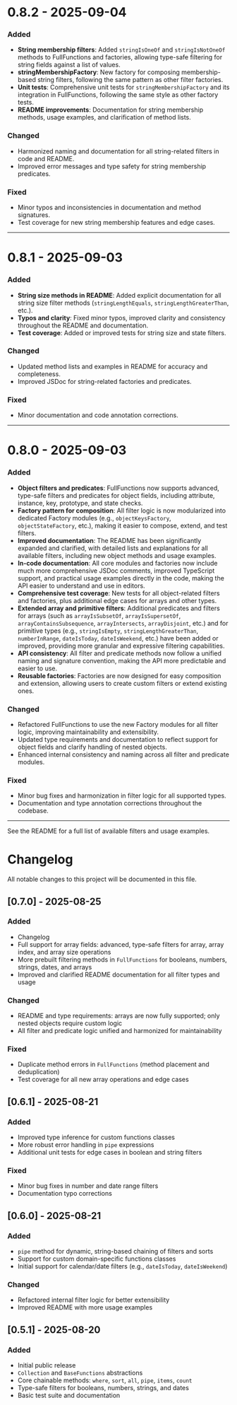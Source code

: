 # 0.8.2 - 2025-09-04

### Added

- **String membership filters**: Added `stringIsOneOf` and `stringIsNotOneOf` methods to FullFunctions and factories, allowing type-safe filtering for string fields against a list of values.
- **stringMembershipFactory**: New factory for composing membership-based string filters, following the same pattern as other filter factories.
- **Unit tests**: Comprehensive unit tests for `stringMembershipFactory` and its integration in FullFunctions, following the same style as other factory tests.
- **README improvements**: Documentation for string membership methods, usage examples, and clarification of method lists.

### Changed

- Harmonized naming and documentation for all string-related filters in code and README.
- Improved error messages and type safety for string membership predicates.

### Fixed

- Minor typos and inconsistencies in documentation and method signatures.
- Test coverage for new string membership features and edge cases.

---

# 0.8.1 - 2025-09-03

### Added

- **String size methods in README**: Added explicit documentation for all string size filter methods (`stringLengthEquals`, `stringLengthGreaterThan`, etc.).
- **Typos and clarity**: Fixed minor typos, improved clarity and consistency throughout the README and documentation.
- **Test coverage**: Added or improved tests for string size and state filters.

### Changed

- Updated method lists and examples in README for accuracy and completeness.
- Improved JSDoc for string-related factories and predicates.

### Fixed

- Minor documentation and code annotation corrections.

---

# 0.8.0 - 2025-09-03

### Added

- **Object filters and predicates**: FullFunctions now supports advanced, type-safe filters and predicates for object fields, including attribute, instance, key, prototype, and state checks.
- **Factory pattern for composition**: All filter logic is now modularized into dedicated Factory modules (e.g., `objectKeysFactory`, `objectStateFactory`, etc.), making it easier to compose, extend, and test filters.
- **Improved documentation**: The README has been significantly expanded and clarified, with detailed lists and explanations for all available filters, including new object methods and usage examples.
- **In-code documentation**: All core modules and factories now include much more comprehensive JSDoc comments, improved TypeScript support, and practical usage examples directly in the code, making the API easier to understand and use in editors.
- **Comprehensive test coverage**: New tests for all object-related filters and factories, plus additional edge cases for arrays and other types.
- **Extended array and primitive filters**: Additional predicates and filters for arrays (such as `arrayIsSubsetOf`, `arrayIsSupersetOf`, `arrayContainsSubsequence`, `arrayIntersects`, `arrayDisjoint`, etc.) and for primitive types (e.g., `stringIsEmpty`, `stringLengthGreaterThan`, `numberInRange`, `dateIsToday`, `dateIsWeekend`, etc.) have been added or improved, providing more granular and expressive filtering capabilities.
- **API consistency**: All filter and predicate methods now follow a unified naming and signature convention, making the API more predictable and easier to use.
- **Reusable factories**: Factories are now designed for easy composition and extension, allowing users to create custom filters or extend existing ones.

### Changed

- Refactored FullFunctions to use the new Factory modules for all filter logic, improving maintainability and extensibility.
- Updated type requirements and documentation to reflect support for object fields and clarify handling of nested objects.
- Enhanced internal consistency and naming across all filter and predicate modules.

### Fixed

- Minor bug fixes and harmonization in filter logic for all supported types.
- Documentation and type annotation corrections throughout the codebase.

---

See the README for a full list of available filters and usage examples.

# Changelog

All notable changes to this project will be documented in this file.

## [0.7.0] - 2025-08-25

### Added

- Changelog
- Full support for array fields: advanced, type-safe filters for array, array index, and array size operations
- More prebuilt filtering methods in `FullFunctions` for booleans, numbers, strings, dates, and arrays
- Improved and clarified README documentation for all filter types and usage

### Changed

- README and type requirements: arrays are now fully supported; only nested objects require custom logic
- All filter and predicate logic unified and harmonized for maintainability

### Fixed

- Duplicate method errors in `FullFunctions` (method placement and deduplication)
- Test coverage for all new array operations and edge cases

## [0.6.1] - 2025-08-21

### Added

- Improved type inference for custom functions classes
- More robust error handling in `pipe` expressions
- Additional unit tests for edge cases in boolean and string filters

### Fixed

- Minor bug fixes in number and date range filters
- Documentation typo corrections

## [0.6.0] - 2025-08-21

### Added

- `pipe` method for dynamic, string-based chaining of filters and sorts
- Support for custom domain-specific functions classes
- Initial support for calendar/date filters (e.g., `dateIsToday`, `dateIsWeekend`)

### Changed

- Refactored internal filter logic for better extensibility
- Improved README with more usage examples

## [0.5.1] - 2025-08-20

### Added

- Initial public release
- `Collection` and `BaseFunctions` abstractions
- Core chainable methods: `where`, `sort`, `all`, `pipe`, `items`, `count`
- Type-safe filters for booleans, numbers, strings, and dates
- Basic test suite and documentation
